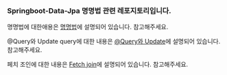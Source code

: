 ### Springboot-Data-Jpa 명명법 관련 레포지토리입니다.



명명법에 대한애용은 [명명법](https://dingdingmin-back-end-developer.tistory.com/entry/Spring-data-JPA-3-%EB%AA%85%EB%AA%85%EB%B2%951)에 설명되어 있습니다. 참고해주세요.

@Query와 Update query에 대한 내용은 [@Query와 Update](https://dingdingmin-back-end-developer.tistory.com/entry/Spring-data-Jpa-4-Update%EC%99%80-Query)에 설명되어 있습니다. 참고해주세요.

페치 조인에 대한 내용은 [Fetch join](https://dingdingmin-back-end-developer.tistory.com/entry/SpringBoot-Data-Jpa-5-Fetch-Join)에 설명되어 있습니다. 참고해주세요.
